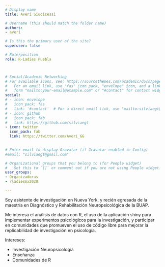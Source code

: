 ```yaml
---
# Display name
title: Averi Giudicessi

# Username (this should match the folder name)
authors:
- averi

# Is this the primary user of the site?
superuser: false

# Role/position
role: R-Ladies Puebla



# Social/Academic Networking
# For available icons, see: https://sourcethemes.com/academic/docs/page-builder/#icons
#   For an email link, use "fas" icon pack, "envelope" icon, and a link in the
#   form "mailto:your-email@example.com" or "#contact" for contact widget.
social:
# - icon: envelope
#   icon_pack: fas
#   link: '#contact'  # For a direct email link, use "mailto:silviaegt@gmail.com".
# - icon: github
#   icon_pack: fab
#   link: https://github.com/silviaegt
- icon: twitter
  icon_pack: fab
  link: https://twitter.com/Averi_GG
  

# Enter email to display Gravatar (if Gravatar enabled in Config)
#email: "silviaegt@gmail.com"

# Organizational groups that you belong to (for People widget)
#   Set this to `[]` or comment out if you are not using People widget.
user_groups:
- Organizadoras
- rladiesmx2020

---
```


Soy asistente de investigación en Nueva York, y recién egresada de la maestría en Diagnóstico y Rehabilitación Neuropsicológica de la BUAP. 

Me interesa el análisis de datos con R, el uso de la aplicación shiny para implementar experimentos psicológicos para la investigación, y participar en comunidades que promueven el uso de código libre para mejorar la replicabilidad de investigación en psicología.

Intereses:
- Investigación Neuropsicología
- Enseñanza
- Comunidades de R

